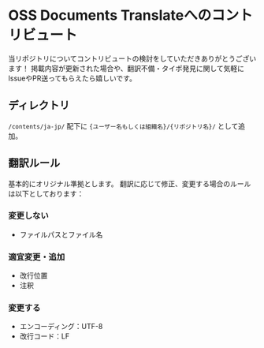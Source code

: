 # OSS Documents Translateへのコントリビュート
当リポジトリについてコントリビュートの検討をしていただきありがとうございます！
掲載内容が更新された場合や、翻訳不備・タイポ発見に関して気軽にIssueやPR送ってもらえたら嬉しいです。

## ディレクトリ
`/contents/ja-jp/` 配下に `{ユーザー名もしくは組織名}/{リポジトリ名}/` として追加。

## 翻訳ルール
基本的にオリジナル準拠とします。
翻訳に応じて修正、変更する場合のルールは以下としております：

### 変更しない
- ファイルパスとファイル名

### 適宜変更・追加
- 改行位置
- 注釈

### 変更する
- エンコーディング：UTF-8
- 改行コード：LF
